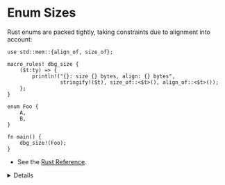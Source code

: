 # Enum Sizes

Rust enums are packed tightly, taking constraints due to alignment into account:

```rust,editable
use std::mem::{align_of, size_of};

macro_rules! dbg_size {
    ($t:ty) => {
        println!("{}: size {} bytes, align: {} bytes",
                 stringify!($t), size_of::<$t>(), align_of::<$t>());
    };
}

enum Foo {
    A,
    B,
}

fn main() {
    dbg_size!(Foo);
}
```

* See the [Rust Reference](https://doc.rust-lang.org/reference/type-layout.html).

<details>
    
Key Points:

 * Internally Rust is using a field (discriminant) to keep track of the enum variant.

 * You can control the discriminant if needed (e.g., for compatibility with C):
 
     ```rust,editable
     #[repr(u32)]
     enum Bar {
         A,  // 0
         B = 10000,
         C,  // 10001
     }
     
     fn main() {
         println!("A: {}", Bar::A as u32);
         println!("B: {}", Bar::B as u32);
         println!("C: {}", Bar::C as u32);
     }
     ```

    Without `repr`, the discriminant type takes 2 bytes, because 10001 fits 2
    bytes.


 * Try out other types such as
 
     * `dbg_size!(bool)`: size 1 bytes, align: 1 bytes,
     * `dbg_size!(Option<bool>)`: size 1 bytes, align: 1 bytes (niche optimization, see below),
     * `dbg_size!(&i32)`: size 8 bytes, align: 8 bytes (on a 64-bit machine),
     * `dbg_size!(Option<&i32>)`: size 8 bytes, align: 8 bytes (null pointer optimization, see below).

 * Niche optimization: Rust will merge unused bit patterns for the enum
   discriminant.

 * Null pointer optimization: For [some
   types](https://doc.rust-lang.org/std/option/#representation), Rust guarantees
   that `size_of::<T>()` equals `size_of::<Option<T>>()`.

     Example code if you want to show how the bitwise representation *may* look like in practice.
     It's important to note that the compiler provides no guarantees regarding this representation, therefore this is totally unsafe.

     ```rust,editable
     use std::mem::transmute;

     macro_rules! dbg_bits {
         ($e:expr, $bit_type:ty) => {
             println!("- {}: {:#x}", stringify!($e), transmute::<_, $bit_type>($e));
         };
     }

     fn main() {
         // TOTALLY UNSAFE. Rust provides no guarantees about the bitwise
         // representation of types.
         unsafe {
             println!("Bitwise representation of bool");
             dbg_bits!(false, u8);
             dbg_bits!(true, u8);

             println!("Bitwise representation of Option<bool>");
             dbg_bits!(None::<bool>, u8);
             dbg_bits!(Some(false), u8);
             dbg_bits!(Some(true), u8);

             println!("Bitwise representation of Option<Option<bool>>");
             dbg_bits!(Some(Some(false)), u8);
             dbg_bits!(Some(Some(true)), u8);
             dbg_bits!(Some(None::<bool>), u8);
             dbg_bits!(None::<Option<bool>>, u8);

             println!("Bitwise representation of Option<&i32>");
             dbg_bits!(None::<&i32>, usize);
             dbg_bits!(Some(&0i32), usize);
         }
     }
     ```

     More complex example if you want to discuss what happens when we chain more than 256 `Option`s together.

     ```rust,editable
     #![recursion_limit = "1000"]

     use std::mem::transmute;
     
     macro_rules! dbg_bits {
         ($e:expr, $bit_type:ty) => {
             println!("- {}: {:#x}", stringify!($e), transmute::<_, $bit_type>($e));
         };
     }

     // Macro to wrap a value in 2^n Some() where n is the number of "@" signs.
     // Increasing the recursion limit is required to evaluate this macro.
     macro_rules! many_options {
         ($value:expr) => { Some($value) };
         ($value:expr, @) => {
             Some(Some($value))
         };
         ($value:expr, @ $($more:tt)+) => {
             many_options!(many_options!($value, $($more)+), $($more)+)
         };
     }

     fn main() {
         // TOTALLY UNSAFE. Rust provides no guarantees about the bitwise
         // representation of types.
         unsafe {
             assert_eq!(many_options!(false), Some(false));
             assert_eq!(many_options!(false, @), Some(Some(false)));
             assert_eq!(many_options!(false, @@), Some(Some(Some(Some(false)))));

             println!("Bitwise representation of a chain of 128 Option's.");
             dbg_bits!(many_options!(false, @@@@@@@), u8);
             dbg_bits!(many_options!(true, @@@@@@@), u8);

             println!("Bitwise representation of a chain of 256 Option's.");
             dbg_bits!(many_options!(false, @@@@@@@@), u16);
             dbg_bits!(many_options!(true, @@@@@@@@), u16);

             println!("Bitwise representation of a chain of 257 Option's.");
             dbg_bits!(many_options!(Some(false), @@@@@@@@), u16);
             dbg_bits!(many_options!(Some(true), @@@@@@@@), u16);
             dbg_bits!(many_options!(None::<bool>, @@@@@@@@), u16);
         }
     }
     ```

</details>
